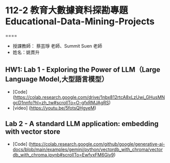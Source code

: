 # 112-2 教育大數據資料探勘專題 Educational-Data-Mining-Projects
====
* 授課教師： 蔡芸琤 老師、Summit Suen 老師
* 姓名：姚貫升

## HW1: Lab 1 - Exploring the Power of LLM（Large Language Model,大型語言模型）

* [Code] (https://colab.research.google.com/drive/1nbx812rtcA8xLzUwi_GHusMNgcD1nnfo?hl=zh_tw#scrollTo=O-gfxRMJAgRS)
* [video] (https://youtu.be/5fotsQHgyeM)

## Lab 2 - A standard LLM application: embedding with vector store

* [Code] (https://colab.research.google.com/github/google/generative-ai-docs/blob/main/examples/gemini/python/vectordb_with_chroma/vectordb_with_chroma.ipynb#scrollTo=EwfyxFM6Giy9)
  
